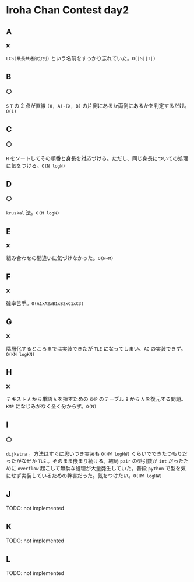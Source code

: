 # Iroha Chan Contest day2

## A

:x:

`LCS(最長共通部分列)` という名前をすっかり忘れていた。`O(|S||T|)`

## B

:o:

`S` `T` の 2 点が直線 `(0, A)-(X, B)` の片側にあるか両側にあるかを判定するだけ。`O(1)`

## C

:o:

`H` をソートしてその順番と身長を対応づける。ただし、同じ身長についての処理に気をつける。`O(N logN)`

## D

:o:

`kruskal` 法。`O(M logN)`

## E

:x:

組み合わせの間違いに気づけなかった。`O(N+M)`

## F

:x:

確率苦手。`O(A1xA2xB1xB2xC1xC3)`

## G

:x:

階層化するところまでは実装できたが `TLE` になってしまい、`AC` の実装できず。`O(KM logKN)`

## H

:x:

テキスト `A` から単語 `A` を探すための `KMP` のテーブル `B` から `A` を復元する問題。`KMP` になじみがなく全く分からず。`O(N)`

## I

:o:

`dijkstra` 。方法はすぐに思いつき実装も `O(HW logHW)` くらいでできたつもりだったがなぜか `TLE` 。そのまま嵌まり続ける。結局 `pair` の型引数が `int` だったために `overflow` 起こして無駄な処理が大量発生していた。普段 `python` で型を気にせず実装しているための弊害だった。気をつけたい。`O(HW logHW)`

## J

TODO: not implemented

## K

TODO: not implemented

## L

TODO: not implemented
